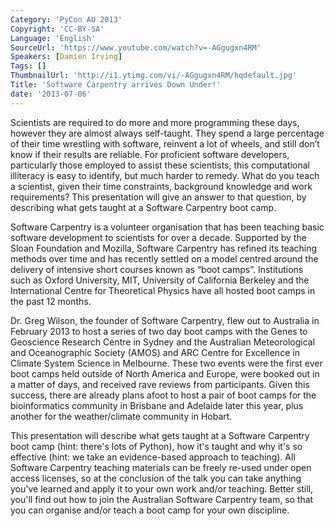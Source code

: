 ```yaml
---
Category: 'PyCon AU 2013'
Copyright: 'CC-BY-SA'
Language: 'English'
SourceUrl: 'https://www.youtube.com/watch?v=-AGgugxn4RM'
Speakers: [Damien Irving]
Tags: []
ThumbnailUrl: 'http://i1.ytimg.com/vi/-AGgugxn4RM/hqdefault.jpg'
Title: 'Software Carpentry arrives Down Under!'
date: '2013-07-06'
---
```

Scientists are required to do more and more programming these days,  however they are almost always self-taught. They spend a large percentage of their time wrestling with software, reinvent a lot of wheels, and still don’t know if their results are reliable. For proficient software developers, particularly those employed to assist these scientists, this computational illiteracy is easy to identify, but much harder to remedy. What do you teach a scientist, given their time constraints, background knowledge and work requirements? This presentation will give an answer to that question, by describing what gets taught at a Software Carpentry boot camp.

Software Carpentry is a volunteer organisation that has been teaching basic software development to scientists for over a decade. Supported by the Sloan Foundation and Mozilla, Software Carpentry has refined its teaching methods over time and has recently settled on a model centred around the delivery of intensive short courses known as “boot camps”. Institutions such as Oxford University, MIT, University of California Berkeley and the International Centre for Theoretical Physics have all hosted boot camps in the past 12 months.     

Dr. Greg Wilson, the founder of Software Carpentry, flew out to Australia in February 2013 to host a series of two day boot camps with the Genes to Geoscience Research Centre in Sydney and the Australian Meteorological and Oceanographic Society (AMOS) and ARC Centre for Excellence in Climate System Science in Melbourne. These two events were the first ever boot camps held outside of North America and Europe, were booked out in a matter of days, and received rave reviews from participants. Given this success, there are already plans afoot to host a pair of boot camps for the bioinformatics community in Brisbane and Adelaide later this year, plus another for the weather/climate community in Hobart. 

This presentation will describe what gets taught at a Software Carpentry boot camp (hint: there's lots of Python), how it's taught and why it's so effective (hint: we take an evidence-based approach to teaching). All Software Carpentry teaching materials can be freely re-used under open access licenses, so at the conclusion of the talk you can take anything you've learned and apply it to your own work and/or teaching. Better still, you'll find out how to join the Australian Software Carpentry team, so that you can organise and/or teach a boot camp for your own discipline.        